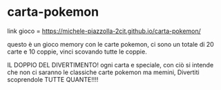 # carta-pokemon

link gioco = https://michele-piazzolla-2cit.github.io/carta-pokemon/

questo è un gioco memory con le carte pokemon, ci sono un totale di 20 carte e 10 coppie, vinci scovando tutte le coppie.

IL DOPPIO DEL DIVERTIMENTO!
ogni carta e speciale, con ciò si intende che non ci saranno le classiche carte pokemon ma memini, Divertiti scoprendole TUTTE QUANTE!!!!

